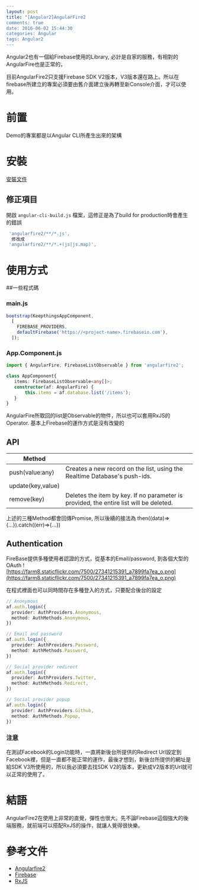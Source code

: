 ```yaml
---
layout: post
title: "[Angular2]AngularFire2
comments: true
date: 2016-06-02 15:44:30
categories: Angular
tags: Angular2
---
```


Angular2也有一個給Firebase使用的Library, 必計是自家的服務，有相對的AngularFire也是正常的，

目前AngularFire2只支援Firebase SDK V2版本，V3版本還在路上。所以在firebase所建立的專案必須要由舊介面建立後再轉至新Console介面，才可以使用。

<!-- more -->

# 前置

Demo的專案都是以Angular CLI所產生出來的架構

# 安裝

[安裝文件](https://github.com/angular/angularfire2/blob/master/docs/1-install-and-setup.md)

## 修正項目

開啟 `angular-cli-build.js` 檔案，這修正是為了build for production時會產生的錯誤

```javascript
 'angularfire2/**/*.js',
  修改成
 'angularfire2/**/*.+(js|js.map)',
```



# 使用方式
##一些程式碼
### main.js

```typescript
bootstrap(KeepthingsAppComponent,
  [
    FIREBASE_PROVIDERS,
    defaultFirebase('https://<project-name>.firebaseio.com'),    
  ]);
```

### App.Component.js

```typescript
import { AngularFire, FirebaseListObservable } from 'angularfire2';
```

```typescript
class AppComponent{
   items: FirebaseListObservable<any[]>;
   constructor(af: AngularFire) {
       this.items = af.database.list('/items');
   }
} 

```

AngularFire所取回的list是Observable的物件，所以也可以套用RxJS的Operator. 基本上Firebase的運作方式是沒有改變的

## API

| Method            |                                          |
| ----------------- | ---------------------------------------- |
| push(value:any)   | Creates a new record on the list, using the Realtime Database's push-ids. |
| update(key,value) |                                          |
| remove(key)       | Deletes the item by key. If no parameter is provided, the entire list will be deleted. |

上述的三種Method都會回傳Promise, 所以後續的接法為 then((data)=>{...}).catch((err)=>{...})

## Authentication
FireBase提供多種使用者認證的方式，從基本的Email/password, 到各個大型的OAuth
![https://farm8.staticflickr.com/7500/27341215391_a7899fa7ea_o.png](https://farm8.staticflickr.com/7500/27341215391_a7899fa7ea_o.png)

在程式裡面也可以同時間存在多種登入的方式，只要配合後台的設定

```typescript
// Anonymous
af.auth.login({
  provider: AuthProviders.Anonymous,
  method: AuthMethods.Anonymous,
})

// Email and password
af.auth.login({
  provider: AuthProviders.Password,
  method: AuthMethods.Password,
})

// Social provider redirect
af.auth.login({
  provider: AuthProviders.Twitter,
  method: AuthMethods.Redirect,
})

// Social provider popup
af.auth.login({
  provider: AuthProviders.Github,
  method: AuthMethods.Popup,
})
```

### 注意

在測試Facebook的Login功能時，一直將新後台所提供的Redirect Url設定到 Facebook裡，但是一直都不能正常的運作，最後才想到，新後台所提供的網址是給SDK V3所使用的，所以我必須要去找SDK V2的版本，更新成V2版本的Url就可以正常的使用了。



# 結語

AngularFire2在使用上非常的直覺，彈性也很大。先不論Firebase這個強大的後端服務，就前端可以搭配RxJS的操作，就讓人覺得很快樂。



# 參考文件

- [Angularfire2](https://github.com/angular/angularfire2)
- [Firebase](https://www.firebase.com/)
- [RxJS](http://reactivex.io/rxjs/)